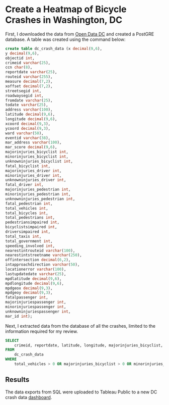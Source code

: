 # Create a Heatmap of Bicycle Crashes in Washington, DC

First, I downloaded the data from [Open Data DC](https://opendata.dc.gov/datasets/DCGIS::crashes-in-dc/about) and created a PostGRE database. A table was created using the command below:

```SQL
create table dc_crash_data (x decimal(9,6),
y decimal(9,6),
objectid int,
crimeid varchar(25),
ccn char(8),
reportdate varchar(25),
routeid varchar(255),
measure decimal(7,2),
xoffset decimal(7,2),
streetsegid int,
roadwaysegid int,
fromdate varchar(25),
todate varchar(25),
address varchar(100),
latitude decimal(9,6),
longitude decimal(9,6),
xcoord decimal(9,3),
ycoord decimal(9,3),
ward varchar(50),
eventid varchar(38),
mar_address varchar(100),
mar_score decimal(9,6),
majorinjuries_bicyclist int,
minorinjuries_bicyclist int,
unknowninjuries_bicyclist int,
fatal_bicyclist int,
majorinjuries_driver int,
minorinjuries_driver int,
unknowninjuries_driver int,
fatal_driver int,
majorinjuries_pedestrian int,
minorinjuries_pedestrian int,
unknowninjuries_pedestrian int,
fatal_pedestrian int,
total_vehicles int,
total_bicycles int,
total_pedestrians int,
pedestriansimpaired int,
bicyclistsimpaired int,
driversimpaired int,
total_taxis int,
total_government int,
speeding_involved int,
nearestintrouteid varchar(100),
nearestintstreetname varchar(250),
offintersection decimal(6,2),
intapproachdirection varchar(50),
locationerror varchar(100),
lastupdatedate varchar(25),
mpdlatitude decimal(9,6),
mpdlongitude decimal(9,6),
mpdgeox decimal(9,3),
mpdgeoy decimal(9,3),
fatalpassenger int,
majorinjuriespassenger int,
minorinjuriespassenger int,
unknowninjuriespassenger int,
mar_id int);
```

Next, I extracted data from the database of all the crashes, limited to the information required for my review.

```SQL
SELECT
	crimeid, reportdate, latitude, longitude, majorinjuries_bicyclist, minorinjuries_bicyclist, fatal_bicyclist, unknowninjuries_bicyclist, total_bicycles, total_vehicles, (majorinjuries_bicyclist+ minorinjuries_bicyclist + fatal_bicyclist + unknowninjuries_bicyclist) AS total_bicycle_injuries
FROM
	dc_crash_data
WHERE
	total_vehicles > 0 OR majorinjuries_bicyclist > 0 OR minorinjuries_bicyclist > 0 OR fatal_bicyclist > 0 OR unknowninjuries_bicyclist > 0
```

## Results

The data exports from SQL were uploaded to Tableau Public to a new DC crash data [dashboard](https://public.tableau.com/views/WashingtonDCBicycleCrashes/BicycleCrashesDashboard?:language=en-US&:display_count=n&:origin=viz_share_link).
